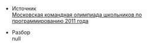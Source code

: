 - Источник  
[Московская командная олимпиада школьников по программированию 2011 года](https://olympiads.ru/team/archive/2011.html)

- Разбор  
null
